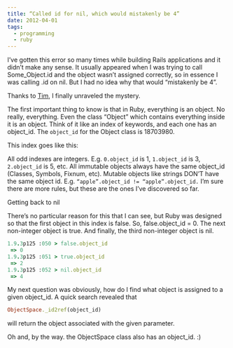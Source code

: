 ```yaml
---
title: “Called id for nil, which would mistakenly be 4”
date: 2012-04-01
tags:
  - programming
  - ruby
---
```


I’ve gotten this error so many times while building Rails applications and it didn’t make any sense.
It usually appeared when I was trying to call Some_Object.id and the object wasn’t assigned correctly,
so in essence I was calling .id on nil. But I had no idea why that would “mistakenly be 4”.

Thanks to [Tim][1], I finally unraveled the mystery.

The first important thing to know is that in Ruby, everything is an object. No really, everything.
Even the class “Object” which contains everything inside it is an object. Think of it like an
index of keywords, and each one has an object_id. The `object_id` for the Object class is 18703980.

This index goes like this:

All odd indexes are integers. E.g. `0.object_id` is 1, `1.object_id` is 3, `2.object_id` is 5, etc.
All immutable objects always have the same object_id (Classes, Symbols, Fixnum, etc). Mutable objects
like strings DON’T have the same object id. E.g. `“apple”.object_id != “apple”.object_id.`
I’m sure there are more rules, but these are the ones I’ve discovered so far.

Getting back to nil

There’s no particular reason for this that I can see, but Ruby was designed so that the first
object in this index is false. So, false.object_id = 0. The next non-integer object is true. And
finally, the third non-integer object is nil.

```ruby
1.9.3p125 :050 > false.object_id
 => 0
1.9.3p125 :051 > true.object_id
 => 2
1.9.3p125 :052 > nil.object_id
 => 4
```

My next question was obviously, how do I find what object is assigned to a given object_id. A quick
search revealed that

```ruby
ObjectSpace._id2ref(object_id)
```

will return the object associated with the given parameter.

Oh and, by the way. the ObjectSpace class also has an object_id. :)

[1]: https://twitter.com/timocratic
